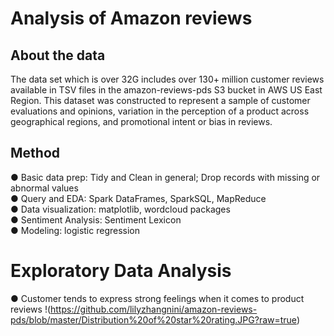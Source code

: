 # Analysis of Amazon reviews

## About the data
The data set which is over 32G includes over 130+ million customer reviews available in TSV files in the amazon-reviews-pds S3 bucket in AWS US East Region. This dataset was constructed to represent a sample of customer evaluations and opinions, variation in the perception of a product across geographical regions, and promotional intent or bias in reviews. 

## Method
● Basic data prep: Tidy and Clean in general; Drop records with missing or abnormal values     
● Query and EDA: Spark DataFrames, SparkSQL, MapReduce  
● Data visualization: matplotlib, wordcloud packages  
● Sentiment Analysis: Sentiment Lexicon  
● Modeling: logistic regression  

# Exploratory Data Analysis
● Customer tends to express strong feelings when it comes to product reviews
!(https://github.com/lilyzhangnini/amazon-reviews-pds/blob/master/Distribution%20of%20star%20rating.JPG?raw=true)
